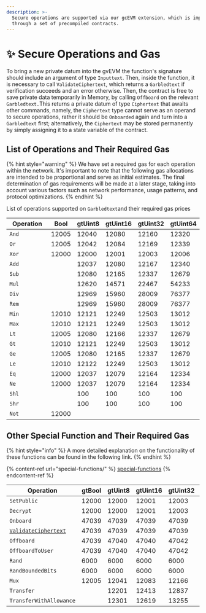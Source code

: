 ```yaml
---
description: >-
  Secure operations are supported via our gcEVM extension, which is implemented
  through a set of precompiled contracts.
---
```


# ✨ Secure Operations and Gas

To bring a new private datum into the gvEVM the function's signature should include an argument of type `Inputtext`. Then, inside the function, it is necessary to call `ValidateCiphertext`, which returns a `Garbledtext` if verification succeeds and an error otherwise. Then, the contract is free to save private data  temporarily in Memory, by calling `Offboard` on the relevant `Garbledtext.`This returns a private datum of type `Ciphertext` that awaits other commands, namely, the `Ciphertext` type cannot serve as an operand to secure operations, rather it should be `Onboarded` again and turn into a `Garbledtext` first; alternatively, the `Ciphertext` may be stored permanently by simply assigning it to a state variable of the contract.

## List of Operations and Their Required Gas

{% hint style="warning" %}
We have set a required gas for each operation within the network. It's important to note that the following gas allocations are intended to be proportional and serve as initial estimates. The final determination of gas requirements will be made at a later stage, taking into account various factors such as network performance, usage patterns, and protocol optimizations.
{% endhint %}

List of operations supported on `Garbledtext`and their required gas prices

<table data-full-width="false"><thead><tr><th width="133">Operation</th><th>Bool</th><th>gtUint8</th><th>gtUint16</th><th>gtUint32</th><th>gtUint64</th></tr></thead><tbody><tr><td><code>And</code></td><td>12005</td><td>12040</td><td>12080</td><td>12160</td><td>12320</td></tr><tr><td><code>Or</code></td><td>12005</td><td>12042</td><td>12084</td><td>12169</td><td>12339</td></tr><tr><td><code>Xor</code></td><td>12000</td><td>12000</td><td>12001</td><td>12003</td><td>12006</td></tr><tr><td><code>Add</code></td><td></td><td>12037</td><td>12080</td><td>12167</td><td>12340</td></tr><tr><td><code>Sub</code></td><td></td><td>12080</td><td>12165</td><td>12337</td><td>12679</td></tr><tr><td><code>Mul</code></td><td></td><td>12620</td><td>14571</td><td>22467</td><td>54233</td></tr><tr><td><code>Div</code></td><td></td><td>12969</td><td>15960</td><td>28009</td><td>76377</td></tr><tr><td><code>Rem</code></td><td></td><td>12969</td><td>15960</td><td>28009</td><td>76377</td></tr><tr><td><code>Min</code></td><td>12010</td><td>12121</td><td>12249</td><td>12503</td><td>13012</td></tr><tr><td><code>Max</code></td><td>12010</td><td>12121</td><td>12249</td><td>12503</td><td>13012</td></tr><tr><td><code>Lt</code></td><td>12005</td><td>12080</td><td>12166</td><td>12337</td><td>12679</td></tr><tr><td><code>Gt</code></td><td>12010</td><td>12121</td><td>12249</td><td>12503</td><td>13012</td></tr><tr><td><code>Ge</code></td><td>12005</td><td>12080</td><td>12165</td><td>12337</td><td>12679</td></tr><tr><td><code>Le</code></td><td>12010</td><td>12122</td><td>12249</td><td>12503</td><td>13012</td></tr><tr><td><code>Eq</code></td><td>12000</td><td>12037</td><td>12079</td><td>12164</td><td>12334</td></tr><tr><td><code>Ne</code></td><td>12000</td><td>12037</td><td>12079</td><td>12164</td><td>12334</td></tr><tr><td><code>Shl</code></td><td></td><td>100</td><td>100</td><td>100</td><td>100</td></tr><tr><td><code>Shr</code></td><td></td><td>100</td><td>100</td><td>100</td><td>100</td></tr><tr><td><code>Not</code></td><td>12000</td><td></td><td></td><td></td><td></td></tr></tbody></table>

## Other Special Function and Their Required Gas



{% hint style="info" %}
A more detailed explanation on the functionality of these functions can be found in the following link.
{% endhint %}

{% content-ref url="special-functions/" %}
[special-functions](special-functions/)
{% endcontent-ref %}



<table><thead><tr><th width="262">Operation</th><th>gtBool</th><th>gtUint8</th><th>gtUint16</th><th>gtUint32</th><th>gtUint64</th></tr></thead><tbody><tr><td><code>SetPublic</code></td><td>12000</td><td>12000</td><td>12001</td><td>12003</td><td>12006</td></tr><tr><td><code>Decrypt</code></td><td>12000</td><td>12000</td><td>12001</td><td>12003</td><td>12006</td></tr><tr><td><code>Onboard</code></td><td>47039</td><td>47039</td><td>47039</td><td>47039</td><td>47039</td></tr><tr><td><a data-footnote-ref href="#user-content-fn-1"><code>ValidateCiphertext</code></a></td><td>47039</td><td>47039</td><td>47039</td><td>47039</td><td>47039</td></tr><tr><td><code>Offboard</code></td><td>47039</td><td>47040</td><td>47040</td><td>47042</td><td>47045</td></tr><tr><td><code>OffboardToUser</code></td><td>47039</td><td>47040</td><td>47040</td><td>47042</td><td>47045</td></tr><tr><td><code>Rand</code></td><td>6000</td><td>6000</td><td>6000</td><td>6000</td><td>6000</td></tr><tr><td><code>RandBoundedBits</code></td><td>6000</td><td>6000</td><td>6000</td><td>6000</td><td>6000</td></tr><tr><td><code>Mux</code></td><td>12005</td><td>12041</td><td>12083</td><td>12166</td><td>12332</td></tr><tr><td><code>Transfer</code></td><td></td><td>12201</td><td>12413</td><td>12837</td><td>13685</td></tr><tr><td><code>TransferWithAllowance</code></td><td></td><td>12301</td><td>12619</td><td>13255</td><td>14527</td></tr></tbody></table>





[^1]: 
